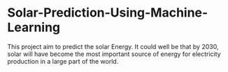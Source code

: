 # Solar-Prediction-Using-Machine-Learning
This project aim to predict the solar Energy. It could well be that by 2030, solar will have become the most important source of energy for electricity production in a large part of the world. 
